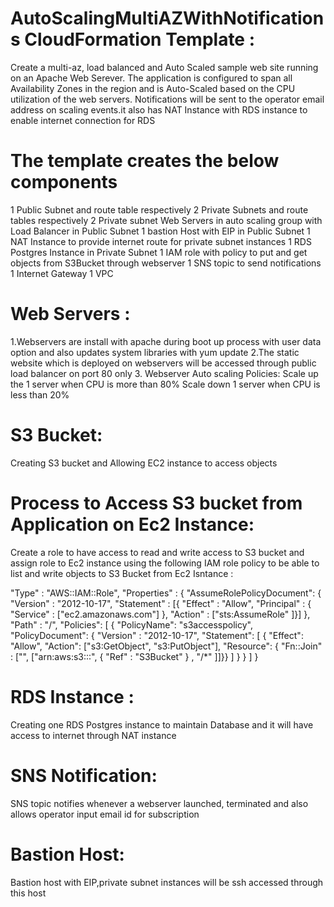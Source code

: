 # AutoScalingMultiAZWithNotifications CloudFormation Template :
 Create a multi-az, load balanced and Auto Scaled sample web site running on an Apache Web Serever. The application is configured to span all Availability Zones in the region and is Auto-Scaled based on the CPU utilization of the web servers. Notifications will be sent to the operator email address on scaling events.it also has NAT Instance with RDS instance to enable internet connection for RDS

# The template creates the below components
1 Public Subnet and route table respectively
2 Private Subnets and route tables respectively
2 Private subnet Web Servers in auto scaling group with Load Balancer in Public Subnet
1 bastion Host with EIP in Public Subnet
1 NAT Instance  to provide internet route for private subnet instances
1 RDS Postgres Instance in Private Subnet
1 IAM role with policy to put and get objects from S3Bucket through webserver
1 SNS topic to send notifications
1 Internet Gateway
1 VPC 

# Web Servers :
1.Webservers are install with apache during boot up process with user data option and also updates system libraries with yum update
2.The static website which is deployed on webservers will be accessed through public load balancer on port 80 only
3. Webserver Auto scaling Policies:
        Scale up the 1 server when CPU is more than 80%
        Scale down 1 server when CPU is less than 20%
        
# S3 Bucket:
Creating S3 bucket and Allowing EC2 instance to access objects

# Process to Access S3 bucket from Application on Ec2 Instance:
Create a role to have access to read and write access to S3 bucket and assign role to Ec2 instance
using the following IAM role policy to be able to list and write objects to S3 Bucket from Ec2 Isntance :

 "Type" : "AWS::IAM::Role",
			  "Properties" : {
				"AssumeRolePolicyDocument": {
				  "Version" : "2012-10-17",
				  "Statement" : [{ "Effect" : "Allow",
   				  "Principal" : { "Service" : ["ec2.amazonaws.com"] },
					  "Action" : ["sts:AssumeRole" ]}]
				},
				"Path" : "/",
				"Policies": [ {
				   "PolicyName": "s3accesspolicy",
				   "PolicyDocument": {
					  "Version" : "2012-10-17",
					  "Statement": [ {
						 "Effect": "Allow",
						 "Action": ["s3:GetObject", "s3:PutObject"],
						 "Resource": { "Fn::Join" : ["", ["arn:aws:s3:::", { "Ref" : "S3Bucket" } , "/*" ]]}} ]
				   }
				   } ]
			  }

# RDS Instance :
Creating one RDS Postgres instance to maintain Database and it will have access to internet through NAT instance 

# SNS Notification:
SNS topic notifies whenever a webserver launched, terminated and also allows operator input email id for subscription

# Bastion Host:
Bastion host with EIP,private subnet instances will be ssh accessed through this host



